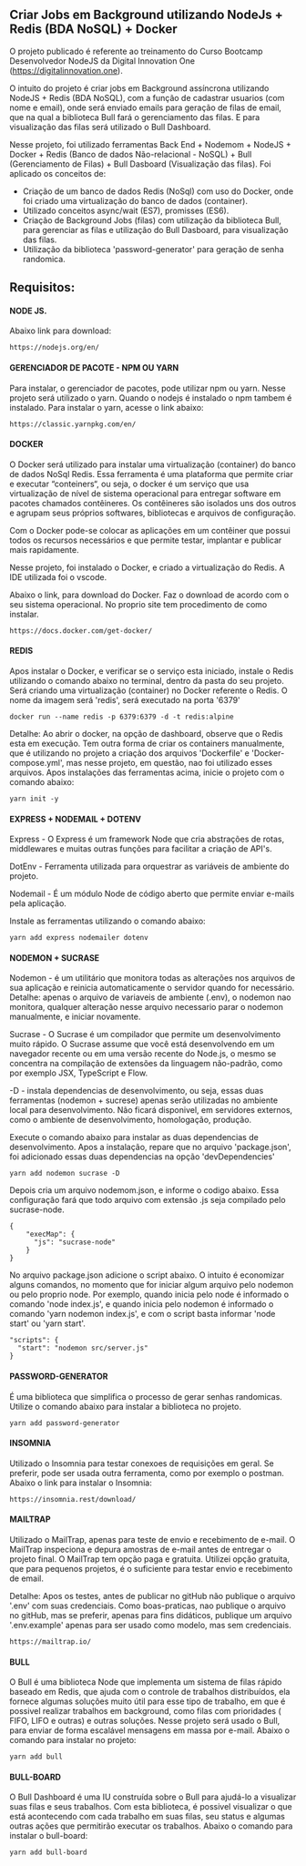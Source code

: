 ## Criar Jobs em  Background utilizando NodeJs + Redis (BDA NoSQL) + Docker

O projeto publicado é referente ao treinamento do Curso Bootcamp Desenvolvedor NodeJS da Digital Innovation One (https://digitalinnovation.one).

O intuito do projeto é criar jobs em Background assíncrona utilizando NodeJS + Redis (BDA NoSQL), com a função de cadastrar usuarios (com nome e email), onde será enviado emails para geração de filas de email, que na qual a biblioteca Bull fará o gerenciamento das filas. E para visualização das filas será utilizado o Bull Dashboard.

Nesse projeto, foi utilizado ferramentas Back End + Nodemom + NodeJS + Docker + Redis (Banco de dados Não-relacional - NoSQL) + Bull (Gerenciamento de Filas) + Bull Dasboard (Visualização das filas).
Foi aplicado os conceitos de: 
- Criação de um banco de dados Redis (NoSql) com uso do Docker, onde foi criado uma virtualização do banco de dados (container). 
- Utilizado conceitos async/wait (ES7), promisses (ES6). 
- Criação de Background Jobs (filas) com utilização da biblioteca Bull, para gerenciar as filas e utilização do Bull Dasboard, para visualização das filas. 
- Utilização da biblioteca 'password-generator' para geração de senha randomica.


## Requisitos:

#### NODE JS. 

Abaixo link para download:

```
https://nodejs.org/en/
```


#### GERENCIADOR DE PACOTE - NPM OU YARN

Para instalar, o gerenciador de pacotes, pode utilizar npm ou yarn. Nesse projeto será utilizado o yarn.
Quando o nodejs é instalado o npm tambem é instalado. Para instalar o yarn, acesse o  link abaixo:

```
https://classic.yarnpkg.com/en/
```

#### DOCKER

O Docker será utilizado para instalar uma virtualização (container) do banco de dados NoSql Redis. Essa ferramenta é uma plataforma que permite criar e executar “conteiners“, ou seja, o docker é um serviço que usa virtualização de nível de sistema operacional para entregar software em pacotes chamados contêineres. Os contêineres são isolados uns dos outros e agrupam seus próprios softwares, bibliotecas e arquivos de configuração.

Com o Docker pode-se colocar as aplicações em um contêiner que possui todos os recursos necessários e que permite testar, implantar e publicar mais rapidamente. 

Nesse projeto, foi instalado o Docker, e criado a virtualização do Redis. A IDE utilizada foi o vscode.

Abaixo o link, para download do Docker. Faz o download de acordo com o seu sistema operacional. No proprio site tem procedimento de como instalar.

```
https://docs.docker.com/get-docker/
```


#### REDIS

Apos instalar o Docker, e verificar se o serviço esta iniciado, instale o Redis utilizando o comando abaixo no terminal, dentro da pasta do seu projeto. 
Será criando uma virtualização (container) no Docker referente o Redis. O nome da imagem será 'redis', será executado na porta '6379'

```
docker run --name redis -p 6379:6379 -d -t redis:alpine
```


Detalhe: Ao abrir o docker, na opção de dashboard, observe que o Redis esta em execução.
Tem outra forma de criar os containers manualmente, que é utilizando no projeto a criação dos arquivos 'Dockerfile' e 'Docker-compose.yml', mas nesse projeto, em questão, nao foi utilizado esses arquivos.
Apos instalações das ferramentas acima, inicie o projeto com o comando abaixo:

```
yarn init -y
```


#### EXPRESS + NODEMAIL + DOTENV

Express - O Express é um framework Node que cria abstrações de rotas, middlewares e muitas outras funções para facilitar a criação de API's.

DotEnv -  Ferramenta utilizada para orquestrar as variáveis de ambiente do projeto. 

Nodemail - É um módulo Node de código aberto que permite enviar e-mails pela aplicação.

Instale as ferramentas utilizando o comando abaixo:

```
yarn add express nodemailer dotenv
```


#### NODEMON + SUCRASE

Nodemon - é um utilitário que monitora todas as alterações nos arquivos de sua aplicação e reinicia automaticamente o servidor quando for necessário. Detalhe: apenas o arquivo de variaveis de ambiente (.env), o nodemon nao monitora, qualquer alteração nesse arquivo necessario parar o nodemon manualmente, e iniciar novamente.

Sucrase - O Sucrase é um compilador que permite um desenvolvimento muito rápido. O Sucrase assume que você está desenvolvendo em um navegador recente ou em uma versão recente do Node.js, o mesmo se concentra na compilação de extensões da linguagem não-padrão, como por exemplo JSX, TypeScript e Flow.

-D - instala dependencias de desenvolvimento, ou seja, essas duas ferramentas (nodemon + sucrese) apenas serão utilizadas no ambiente local para desenvolvimento. Não ficará disponivel, em servidores externos, como o ambiente de desenvolvimento, homologação, produção.

Execute o comando abaixo para instalar as duas dependencias de desenvolvimento. Apos a instalação, repare que no arquivo 'package.json', foi adicionado essas duas dependencias na opção 'devDependencies'

```
yarn add nodemon sucrase -D
```


Depois cria um arquivo nodemom.json, e informe o codigo abaixo. Essa configuração fará que todo arquivo com extensão .js seja compilado pelo sucrase-node.

```
{
    "execMap": {
      "js": "sucrase-node"
    }
}
```

No arquivo package.json adicione o script abaixo. O intuito é economizar alguns comandos, no momento que for iniciar algum arquivo pelo nodemon ou pelo proprio node. Por exemplo, quando inicia pelo node é informado o comando 'node index.js', e quando inicia pelo nodemon é informado o comando 'yarn nodemon index.js', e com o script basta informar 'node start' ou 'yarn start'.

```
"scripts": {
  "start": "nodemon src/server.js"
}
```


#### PASSWORD-GENERATOR

É uma biblioteca que simplifica o processo de gerar senhas randomicas. Utilize o comando abaixo para instalar a biblioteca no projeto.

```
yarn add password-generator
```


#### INSOMNIA

Utilizado o Insomnia para testar conexoes de requisições em geral. Se preferir, pode ser usada outra ferramenta, como por exemplo o postman. Abaixo o link para instalar o Insomnia:

```
https://insomnia.rest/download/
```


#### MAILTRAP

Utilizado o MailTrap, apenas para teste de envio e recebimento de e-mail. O MailTrap inspeciona e depura amostras de e-mail antes de entregar o projeto final. O MailTrap tem opção paga e gratuita. Utilizei opção gratuita, que para pequenos projetos, é o suficiente para testar envio e recebimento de email.

Detalhe: Apos os testes, antes de publicar no gitHub não publique o arquivo '.env' com suas credenciais. Como boas-praticas, nao publique o arquivo no gitHub, mas se preferir, apenas para fins didáticos, publique um arquivo '.env.example' apenas para ser usado como modelo, mas sem credenciais.

```
https://mailtrap.io/
```


#### BULL

O Bull é uma biblioteca Node que implementa um sistema de filas rápido baseado em Redis, que ajuda com o controle de trabalhos distribuídos, ela fornece algumas soluções muito útil para esse tipo de trabalho, em que é possivel realizar trabalhos em background, como filas com prioridades ( FIFO, LIFO e outras) e outras soluções. Nesse projeto será usado o Bull, para enviar de forma escalável mensagens em massa por e-mail. Abaixo o comando para instalar no projeto:

```
yarn add bull
```

#### BULL-BOARD

O Bull Dashboard é uma IU construída sobre o Bull para ajudá-lo a visualizar suas filas e seus trabalhos. Com esta biblioteca, é possivel visualizar o que está acontecendo com cada trabalho em suas filas, seu status e algumas outras ações que permitirão executar os trabalhos. Abaixo o comando para instalar o bull-board:

```
yarn add bull-board
```
